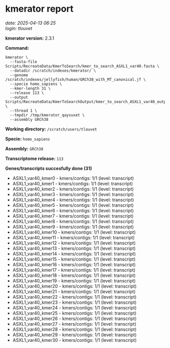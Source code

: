 # kmerator report
*date: 2025-04-13 06:25*  
*login: tlouvet*

**kmerator version:** 2.3.1

**Command:**

```
kmerator \
  --fasta-file Scripts/RecreateData/KmerToSearch/kmer_to_search_ASXL1_var40.fasta \
  --datadir /scratch/indexes/kmerator/ \
  --genome /scratch/indexes/jellyfish/human/GRCh38_with_MT_canonical.jf \
  --specie homo_sapiens \
  --kmer-length 31 \
  --release 113 \
  --output Scripts/RecreateData/KmerToSearchOutput/kmer_to_search_ASXL1_var40_output \
  --thread 1 \
  --tmpdir /tmp/kmerator_qaysuxet \
  --assembly GRCh38
```

**Working directory:** `/scratch/users/tlouvet`

**Specie:** `homo_sapiens`

**Assembly:** `GRCh38`

**Transcriptome release:** `113`

**Genes/transcripts succesfully done (31)**

- ASXL1_var40_kmer0 - kmers/contigs: 1/1 (level: transcript)
- ASXL1_var40_kmer1 - kmers/contigs: 1/1 (level: transcript)
- ASXL1_var40_kmer2 - kmers/contigs: 1/1 (level: transcript)
- ASXL1_var40_kmer3 - kmers/contigs: 1/1 (level: transcript)
- ASXL1_var40_kmer4 - kmers/contigs: 1/1 (level: transcript)
- ASXL1_var40_kmer5 - kmers/contigs: 1/1 (level: transcript)
- ASXL1_var40_kmer6 - kmers/contigs: 1/1 (level: transcript)
- ASXL1_var40_kmer7 - kmers/contigs: 1/1 (level: transcript)
- ASXL1_var40_kmer8 - kmers/contigs: 1/1 (level: transcript)
- ASXL1_var40_kmer9 - kmers/contigs: 1/1 (level: transcript)
- ASXL1_var40_kmer10 - kmers/contigs: 1/1 (level: transcript)
- ASXL1_var40_kmer11 - kmers/contigs: 1/1 (level: transcript)
- ASXL1_var40_kmer12 - kmers/contigs: 1/1 (level: transcript)
- ASXL1_var40_kmer13 - kmers/contigs: 1/1 (level: transcript)
- ASXL1_var40_kmer14 - kmers/contigs: 1/1 (level: transcript)
- ASXL1_var40_kmer15 - kmers/contigs: 1/1 (level: transcript)
- ASXL1_var40_kmer16 - kmers/contigs: 1/1 (level: transcript)
- ASXL1_var40_kmer17 - kmers/contigs: 1/1 (level: transcript)
- ASXL1_var40_kmer18 - kmers/contigs: 1/1 (level: transcript)
- ASXL1_var40_kmer19 - kmers/contigs: 1/1 (level: transcript)
- ASXL1_var40_kmer20 - kmers/contigs: 1/1 (level: transcript)
- ASXL1_var40_kmer21 - kmers/contigs: 1/1 (level: transcript)
- ASXL1_var40_kmer22 - kmers/contigs: 1/1 (level: transcript)
- ASXL1_var40_kmer23 - kmers/contigs: 1/1 (level: transcript)
- ASXL1_var40_kmer24 - kmers/contigs: 1/1 (level: transcript)
- ASXL1_var40_kmer25 - kmers/contigs: 1/1 (level: transcript)
- ASXL1_var40_kmer26 - kmers/contigs: 1/1 (level: transcript)
- ASXL1_var40_kmer27 - kmers/contigs: 1/1 (level: transcript)
- ASXL1_var40_kmer28 - kmers/contigs: 1/1 (level: transcript)
- ASXL1_var40_kmer29 - kmers/contigs: 1/1 (level: transcript)
- ASXL1_var40_kmer30 - kmers/contigs: 1/1 (level: transcript)

